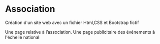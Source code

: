 # Association
Création d'un site web avec un fichier Html,CSS  et Bootstrap fictif

Une page relative à l’association.
Une page publicitaire des événements à l'échelle national
